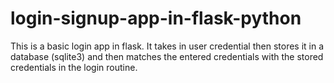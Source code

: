 # login-signup-app-in-flask-python
This is a basic login app in flask. It takes in user credential then stores it in a database (sqlite3) and then matches the entered credentials with the stored credentials in the login routine.
